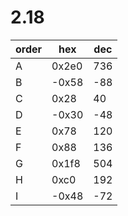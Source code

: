 # 2.18

|order|   hex| dec|
|    -|     -|   -|
|A    | 0x2e0| 736|
|B    | -0x58| -88|
|C    | 0x28 |  40|
|D    | -0x30| -48|
|E    | 0x78 | 120|
|F    | 0x88 | 136|
|G    | 0x1f8| 504|
|H    | 0xc0 | 192|
|I    | -0x48| -72|
